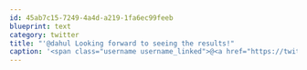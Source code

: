 ```yaml
---
id: 45ab7c15-7249-4a4d-a219-1fa6ec99feeb
blueprint: text
category: twitter
title: "'@dahul Looking forward to seeing the results!"
caption: '<span class="username username_linked">@<a href="https://twitter.com/dahul" title="Darren Hull (dahul)">dahul</a></span> Looking forward to seeing the results!'
---
```

